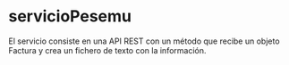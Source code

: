 # servicioPesemu

El servicio consiste en una API REST con un método que recibe un objeto Factura y crea un fichero de texto con la información.
